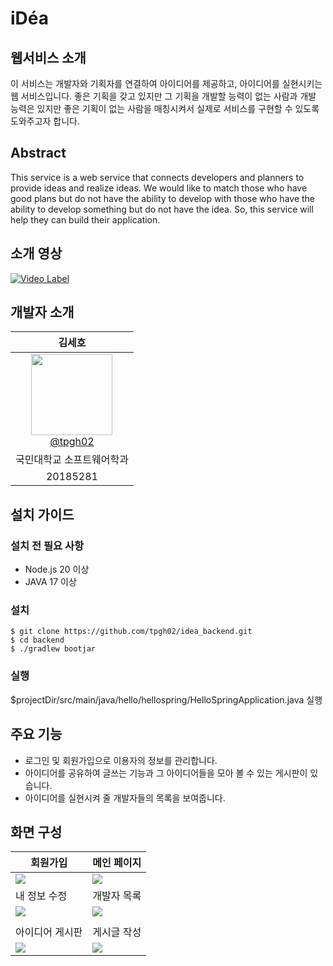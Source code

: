 # iDéa


## 웹서비스 소개


이 서비스는 개발자와 기획자를 연결하여 아이디어를 제공하고, 아이디어를 실현시키는 웹 서비스입니다. 좋은 기획을 갖고 있지만 그 기획을 개발할 능력이 없는 사람과 개발 능력은 있지만 좋은 기획이 없는 사람을 매칭시켜서 실제로 서비스를 구현할 수 있도록 도와주고자 합니다.


##  Abstract


This service is a web service that connects developers and planners to provide ideas and realize ideas. We would like to match those who have good plans but do not have the ability to develop with those who have the ability to develop something but do not have the idea. So, this service will help they can build their application.


## 소개 영상
[![Video Label](https://github.com/tpgh02/idea_backend/assets/65213245/6e9333b1-a0fb-468b-bdc4-766ca75f48e8)](https://youtu.be/39tTjchNO4s)



## 개발자 소개


|                                                                                       김세호                                                                                       |
|:-------------------------------------------------------------------------------------------------------------------------------------------------------------------------------:|
| [<img src="https://github.com/kookmin-sw/capstone-2024-16/assets/65213245/f46bf906-44b2-478b-b26d-bd37e18bdfc4" height=130 width=130> <br/> @tpgh02](https://github.com/tpgh02) | 
|                                                                                  국민대학교 소프트웨어학과                                                                                  |
|                                                                                    20185281                                                                                     |


## 설치 가이드

### 설치 전 필요 사항

- Node.js 20 이상
- JAVA 17 이상

### 설치

```
$ git clone https://github.com/tpgh02/idea_backend.git
$ cd backend
$ ./gradlew bootjar
```
### 실행

$projectDir/src/main/java/hello/hellospring/HelloSpringApplication.java 실행



## 주요 기능

- 로그인 및 회원가입으로 이용자의 정보를 관리합니다.
- 아이디어를 공유하여 글쓰는 기능과 그 아이디어들을 모아 볼 수 있는 게시판이 있습니다.
- 아이디어를 실현시켜 줄 개발자들의 목록을 보여줍니다.

## 화면 구성

| 회원가입                                                                                                    | 메인 페이지                                                                                                  |
|---------------------------------------------------------------------------------------------------------|---------------------------------------------------------------------------------------------------------|
| <img src="https://github.com/tpgh02/idea_backend/assets/65213245/62263d87-9981-431a-9953-c85e4e375179"> | <img src="https://github.com/tpgh02/idea_backend/assets/65213245/939a2548-11d8-4722-84b4-10461c8e5591"> | 
| 내 정보 수정  | 개발자 목록                                                                                                  |
|<img src="https://github.com/tpgh02/idea_backend/assets/65213245/b8212e1e-2c30-4dc3-9dd8-7bf7945a31db"> | <img src="https://github.com/tpgh02/idea_backend/assets/65213245/2771a858-6f0d-4102-97ba-3774364e74b7">                                                                                                     |
|                                                                                                         |
| 아이디어 게시판                                                                                                | 게시글 작성  |
| <img src="https://github.com/tpgh02/idea_backend/assets/65213245/c3a6eb88-55cf-4a6c-8fb9-40b460e9d076"> |<img src="https://github.com/tpgh02/idea_backend/assets/65213245/5b75929e-6475-4427-a7b8-f76b2f63376b">|

